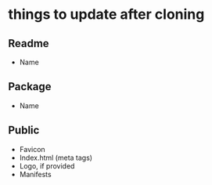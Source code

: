 # things to update after cloning

## Readme

* Name

## Package

* Name

## Public

* Favicon
* Index.html (meta tags)
* Logo, if provided
* Manifests
